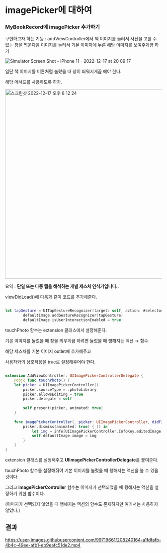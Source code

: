 imagePicker에 대하여
=========

### MyBookRecord에 imagePicker 추가하기

구현하고자 하는 기능 : addViewController에서 책 이미지를 눌러서 사진을 고를 수 있는 창을 띄운다음 이미지를 눌러서 기본 이미지에 누른 해당 이미지를 보여주게끔 하기

![Simulator Screen Shot - iPhone 11 - 2022-12-17 at 20 09 17](https://user-images.githubusercontent.com/99719661/208240032-85ce86ee-f994-4a17-b61d-078616079836.png)

일단 책 이미지를 버튼처럼 눌렀을 때 창이 띄워지게끔 해야 한다.     

해당 메서드를 사용하도록 하자.   

<img width="609" alt="스크린샷 2022-12-17 오후 8 12 24" src="https://user-images.githubusercontent.com/99719661/208240071-43780f5a-ab68-4476-b00c-bc17069ed387.png">

요약 : **단일 또는 다중 탭을 해석하는 개별 제스처 인식기입니다.**.   

viewDidLoad()에 다음과 같이 코드를 추가해준다.       

```swift

let tapGesture = UITapGestureRecognizer(target: self, action: #selector(touchPhoto))
        defaultImage.addGestureRecognizer(tapGesture)
        defaultImage.isUserInteractionEnabled = true
```

touchPhoto 함수는 extension 클래스에서 설정해준다.     

기본 이미지를 눌렀을 때 창을 띄우게끔 하려면 눌렀을 때 행해지는 액션 → 함수.  

해당 제스처를 기본 이미지 outlet에 추가해주고     

사용자와의 상호작용을 true로 설정해주어야 한다.    

```swift

extension AddViewController: UIImagePickerControllerDelegate {
    @objc func touchPhoto() {
    let picker = UIImagePickerController()
        picker.sourceType = .photoLibrary
        picker.allowsEditing = true
        picker.delegate = self
        
        self.present(picker, animated: true)
    }
    
    func imagePickerController(_ picker: UIImagePickerController, didFinishPickingMediaWithInfo info: [UIImagePickerController.InfoKey : Any]) {
        picker.dismiss(animated: true) { () in
            let img = info[UIImagePickerController.InfoKey.editedImage] as? UIImage
            self.defaultImage.image = img
        }
    }
}

```

extension 클래스를 설정해주고 **UIImagePickerControllerDelegate**를 붙여준다.    

touchPhoto 함수를 설정해줘야 기본 이미지를 눌렀을 때 행해지는 액션을 볼 수 있을 것이다.    

그리고 **imagePickerController** 함수는 이미지가 선택되었을 때 행해지는 액션을 설정하기 위한 함수이다.    

(이미지가 선택되지 않았을 때 행해지는 액션의 함수도 존재하지만 여기서는 사용하지 않았다.)

## 결과

https://user-images.githubusercontent.com/99719661/208240164-a1fdfafb-4b4c-49ee-afb1-eb9eafc51de2.mp4















